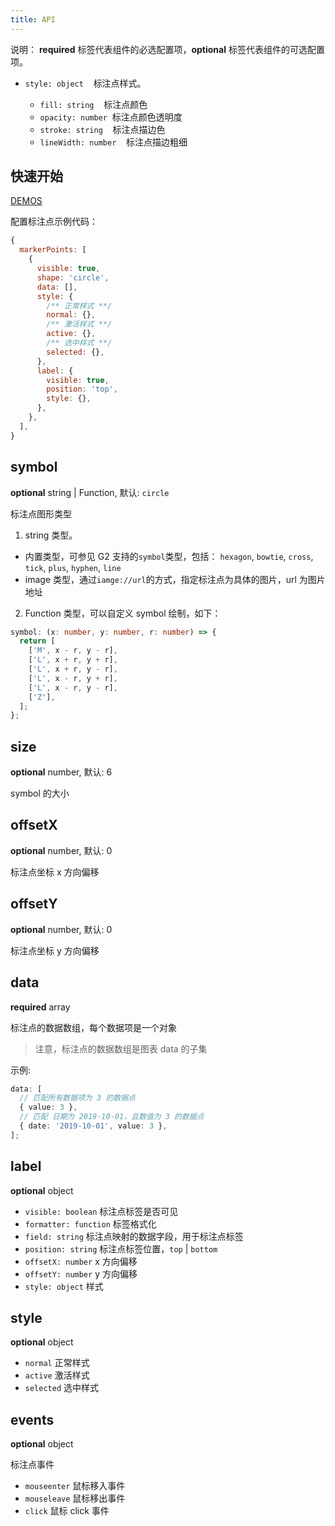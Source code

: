 ```yaml
---
title: API
---
```


说明： **required** 标签代表组件的必选配置项，**optional** 标签代表组件的可选配置项。

- `style: object`    标注点样式。<br />

  - `fill: string`    标注点颜色<br />
  - `opacity: number`  标注点颜色透明度<br />
  - `stroke: string`    标注点描边色<br />
  - `lineWidth: number`    标注点描边粗细

## 快速开始

[DEMOS](https://g2plot.antv.vision/zh/examples/general/markerPoint)

配置标注点示例代码：

```js
{
  markerPoints: [
    {
      visible: true,
      shape: 'circle',
      data: [],
      style: {
        /** 正常样式 **/
        normal: {},
        /** 激活样式 **/
        active: {},
        /** 选中样式 **/
        selected: {},
      },
      label: {
        visible: true,
        position: 'top',
        style: {},
      },
    },
  ],
}
```

## symbol

**optional** string | Function, 默认: `circle`

标注点图形类型

1. string 类型。

- 内置类型，可参见 G2 支持的`symbol`类型，包括： `hexagon`, `bowtie`, `cross`, `tick`, `plus`, `hyphen`, `line`
- image 类型，通过`iamge://url`的方式，指定标注点为具体的图片，url 为图片地址

2. Function 类型，可以自定义 symbol 绘制，如下：

```typescript
symbol: (x: number, y: number, r: number) => {
  return [
    ['M', x - r, y - r],
    ['L', x + r, y + r],
    ['L', x + r, y - r],
    ['L', x - r, y + r],
    ['L', x - r, y - r],
    ['Z'],
  ];
};
```

## size

**optional** number, 默认: 6

symbol 的大小

## offsetX

**optional** number, 默认: 0

标注点坐标 x 方向偏移

## offsetY

**optional** number, 默认: 0

标注点坐标 y 方向偏移

## data

**required** array

标注点的数据数组，每个数据项是一个对象

> 注意，标注点的数据数组是图表 data 的子集

示例:

```typescript
data: [
  // 匹配所有数据项为 3 的数据点
  { value: 3 },
  // 匹配 日期为 2019-10-01，且数值为 3 的数据点
  { date: '2019-10-01', value: 3 },
];
```

## label

**optional** object

- `visible: boolean` 标注点标签是否可见
- `formatter: function` 标签格式化
- `field: string` 标注点映射的数据字段，用于标注点标签
- `position: string` 标注点标签位置，`top` | `bottom`
- `offsetX: number` x 方向偏移
- `offsetY: number` y 方向偏移
- `style: object` 样式

## style

**optional** object

- `normal` 正常样式
- `active` 激活样式
- `selected` 选中样式

## events

**optional** object

标注点事件

- `mouseenter` 鼠标移入事件
- `mouseleave` 鼠标移出事件
- `click` 鼠标 click 事件
